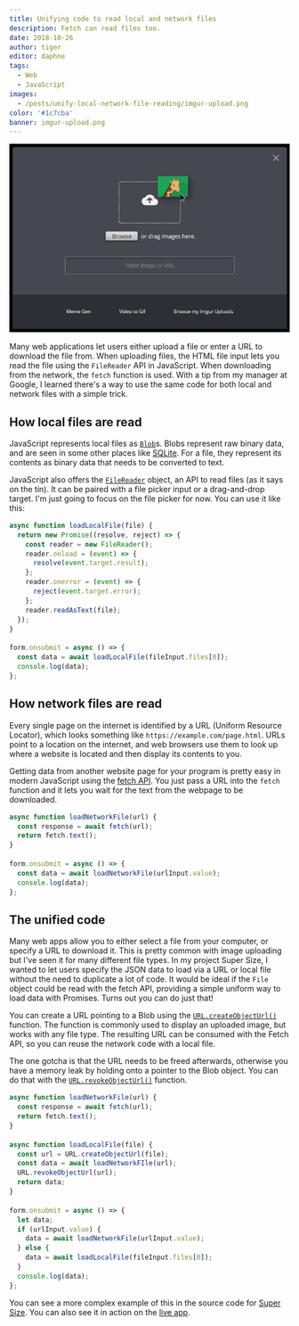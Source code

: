 ```yaml
---
title: Unifying code to read local and network files
description: Fetch can read files too.
date: 2018-10-26
author: tiger
editor: daphne
tags:
  - Web
  - JavaScript
images:
  - /posts/unify-local-network-file-reading/imgur-upload.png
color: '#1c7cba'
banner: imgur-upload.png
---
```


![Imgur upload page with Browse button and input to paste URL](imgur-upload.png)

Many web applications let users either upload a file or enter a URL to download the file from. When uploading files, the HTML file input lets you read the file using the `FileReader` API in JavaScript. When downloading from the network, the `fetch` function is used. With a tip from my manager at Google, I learned there's a way to use the same code for both local and network files with a simple trick.

## How local files are read

JavaScript represents local files as [`Blob`](https://developer.mozilla.org/en-US/docs/Web/API/Blob)s. Blobs represent raw binary data, and are seen in some other places like [SQLite](https://www.sqlite.org/datatype3.html#storage_classes_and_datatypes). For a file, they represent its contents as binary data that needs to be converted to text.

JavaScript also offers the [`FileReader`](https://developer.mozilla.org/en-US/docs/Web/API/FileReader) object, an API to read files (as it says on the tin). It can be paired with a file picker input or a drag-and-drop target. I'm just going to focus on the file picker for now. You can use it like this:

```js
async function loadLocalFile(file) {
  return new Promise((resolve, reject) => {
    const reader = new FileReader();
    reader.onload = (event) => {
      resolve(event.target.result);
    };
    reader.onerror = (event) => {
      reject(event.target.error);
    };
    reader.readAsText(file);
  });
}

form.onsubmit = async () => {
  const data = await loadLocalFile(fileInput.files[0]);
  console.log(data);
};
```

## How network files are read

Every single page on the internet is identified by a URL (Uniform Resource Locator), which looks something like `https://example.com/page.html`. URLs point to a location on the internet, and web browsers use them to look up where a website is located and then display its contents to you.

Getting data from another website page for your program is pretty easy in modern JavaScript using the [fetch API](https://developer.mozilla.org/en-US/docs/Web/API/Fetch_API). You just pass a URL into the `fetch` function and it lets you wait for the text from the webpage to be downloaded.

```js
async function loadNetworkFile(url) {
  const response = await fetch(url);
  return fetch.text();
}

form.onsubmit = async () => {
  const data = await loadNetworkFile(urlInput.value);
  console.log(data);
};
```

## The unified code

Many web apps allow you to either select a file from your computer, or specify a URL to download it. This is pretty common with image uploading but I've seen it for many different file types. In my project Super Size, I wanted to let users specify the JSON data to load via a URL or local file without the need to duplicate a lot of code. It would be ideal if the `File` object could be read with the fetch API, providing a simple uniform way to load data with Promises. Turns out you can do just that!

You can create a URL pointing to a Blob using the [`URL.createObjectUrl()`](https://developer.mozilla.org/en-US/docs/Web/API/URL/createObjectURL) function. The function is commonly used to display an uploaded image, but works with any file type. The resulting URL can be consumed with the Fetch API, so you can reuse the network code with a local file.

The one gotcha is that the URL needs to be freed afterwards, otherwise you have a memory leak by holding onto a pointer to the Blob object. You can do that with the [`URL.revokeObjectUrl()`](https://developer.mozilla.org/en-US/docs/Web/API/URL/revokeObjectURL) function.

```js
async function loadNetworkFile(url) {
  const response = await fetch(url);
  return fetch.text();
}

async function loadLocalFile(file) {
  const url = URL.createObjectUrl(file);
  const data = await loadNetworkFIle(url);
  URL.revokeObjectUrl(url);
  return data;
}

form.onsubmit = async () => {
  let data;
  if (urlInput.value) {
    data = await loadNetworkFile(urlInput.value);
  } else {
    data = await loadLocalFile(fileInput.files[0]);
  }
  console.log(data);
};
```

You can see a more complex example of this in the source code for [Super Size](https://github.com/chromium/chromium/blob/1f4d773539f68280819ea8eea16e129f0f17dec1/tools/binary_size/libsupersize/static/tree-worker.js#L483). You can also see it in action on the [live app](https://storage.googleapis.com/chrome-supersize/index.html).
